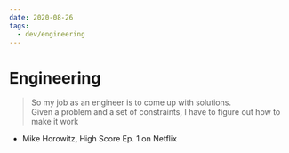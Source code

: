 ```yaml
---
date: 2020-08-26
tags:
  - dev/engineering
---
```


# Engineering

> So my job as an engineer is to come up with solutions.  
> Given a problem and a set of constraints, 
> I have to figure out how to make it work

- Mike Horowitz, High Score Ep. 1 on Netflix
